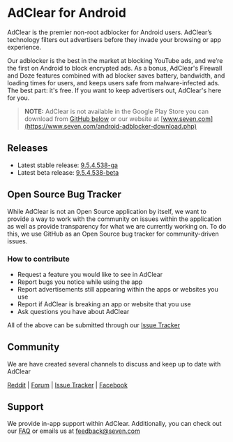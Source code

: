 # AdClear for Android

AdClear is the premier non-root adblocker for Android users. AdClear’s technology filters out advertisers before they invade your browsing or app experience. 

Our adblocker is the best in the market at blocking YouTube ads, and we’re the first on Android to block encrypted ads. As a bonus, AdClear's Firewall and Doze features combined with ad blocker saves battery, bandwidth, and loading times for users, and keeps users safe from malware-infected ads. The best part: it's free. If you want to keep advertisers out, AdClear's here for you.

> **NOTE:** AdClear is not available in the Google Play Store you can download from [GitHub below](#releases) or our website at [www.seven.com](https://www.seven.com/android-adblocker-download.php)

<a name="releases">

## Releases

* Latest stable release: [9.5.4.538-ga](https://github.com/SEVENNetworks/AdClear/releases/tag/v9.5.4.538-ga)
* Latest beta release: [9.5.4.538-beta](https://github.com/SEVENNetworks/AdClear/releases/tag/v9.5.4.538-beta)

## Open Source Bug Tracker

While AdClear is not an Open Source application by itself, we want to provide a way to work with the community on issues within the application as well as provide transparency for what we are currently working on. To do this, we use GitHub as an Open Source bug tracker for community-driven issues.

### How to contribute
* Request a feature you would like to see in AdClear
* Report bugs you notice while using the app
* Report advertisements still appearing within the apps or websites you use
* Report if AdClear is breaking an app or website that you use
* Ask questions you have about AdClear

All of the above can be submitted through our [Issue Tracker](https://github.com/SEVENNetworks/AdClear/issues)

## Community
We are have created several channels to discuss and keep up to date with AdClear

[Reddit](https://www.reddit.com/r/adblockerforandroid/) | [Forum](https://forum.seven.com/) | [Issue Tracker](https://github.com/SEVENNetworks/AdClear/issues) | [Facebook](https://www.facebook.com/SEVENNetworks/)

## Support

We provide in-app support within AdClear. Additionally, you can check out our [FAQ](https://www.seven.com/adclear-faq.php) or emails us at feedback@seven.com
